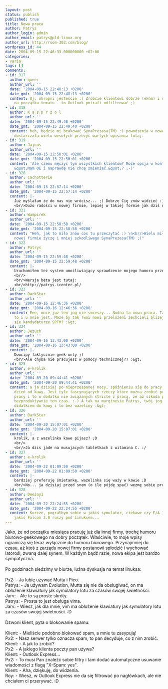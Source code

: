 ```yaml
---
layout: post
status: publish
published: true
title: Nowa praca
author: Patrys
author_login: admin
author_email: patrys@pld-linux.org
author_url: http://room-303.com/blog/
wordpress_id: 44
date: 2004-09-15 22:46:33.000000000 +02:00
categories:
- varia
tags: []
comments:
- id: 317
  author: queer
  author_url: ''
  date: '2004-09-15 22:48:13 +0200'
  date_gmt: '2004-09-15 22:48:13 +0200'
  content: Oj, okropni jesteście :] Zróbcie klientowi dobrze (ekhm) i dodajcie &quot;[SPAM]&quot;
    na początku tematu - to Outlook potrafi odfiltrować ;)
- id: 318
  author: K a s p r z o l
  author_url: ''
  date: '2004-09-15 22:49:40 +0200'
  date_gmt: '2004-09-15 22:49:40 +0200'
  content: heh, będzie mi brakować SynaPrezasa(TM) :) powodzenia w nowej pracy i oby
    dostarczała wielu wesołych przeżyć wartych opisania tutaj.
- id: 319
  author: Jajcus
  author_url: ''
  date: '2004-09-15 22:50:01 +0200'
  date_gmt: '2004-09-15 22:50:01 +0200'
  content: 'Ale czemu męczyć tym wszystkich klientów? Może opcja w konfiguracji konta:
    &quot;Mam OE i naprawdę nie chcę zmieniać.&quot;? ;-)'
- id: 320
  author: Cachotterie
  author_url: ''
  date: '2004-09-15 22:57:14 +0200'
  date_gmt: '2004-09-15 22:57:14 +0200'
  content: |-
    Już myślałam że do nas nie wrócisz... ;) Dobrze Cię znów widzieć :)
    <br/>Dużo radości w nowej firmie, lepiej w takiej formie jak dziś niż takiej jak dotąd... ;]
- id: 321
  author: Wampirek
  author_url: ''
  date: '2004-09-15 22:58:58 +0200'
  date_gmt: '2004-09-15 22:58:58 +0200'
  content: "Heh, jak to miło znów cos tu przeczytać :) \n<br/>Wielu miłych chwil w
    nowej firmie życzę i mniej szkodliwego SynaPrezesa(TM) ;)"
- id: 322
  author: Patrys
  author_url: ''
  date: '2004-09-15 22:59:48 +0200'
  date_gmt: '2004-09-15 22:59:48 +0200'
  content: |-
    Uruchomiłem też system umożliwiający sprawdzenie mojego humoru przez internet.
    <br/>
    <br/>Wersja beta jest tutaj:
    <br/>http://patrys.icenter.pl/
- id: 323
  author: DarkStar
  author_url: ''
  date: '2004-09-16 12:46:36 +0200'
  date_gmt: '2004-09-16 12:46:36 +0200'
  content: Eee, mnie juz ten jog nie smieszy... Nudna ta nowa praca. Taki &quot;humor&quot;
    to i u mnie jest. Moze by tak Twoi nowi przelozeni zechcieli blizej przyjrzec
    sie kandydaturze SPTM? :&gt;
- id: 324
  author: Jezuch
  author_url: ''
  date: '2004-09-16 13:43:00 +0200'
  date_gmt: '2004-09-16 13:43:00 +0200'
  content: |-
    Dowcipy faktycznie geek-only ;)
    <br/>Ale chyba nie pracujesz w pomocy technicznej?? :&gt;
- id: 325
  author: e-krolik
  author_url: ''
  date: '2004-09-20 09:44:41 +0200'
  date_gmt: '2004-09-20 09:44:41 +0200'
  content: a ja dzisiaj po nieprzespanej nocy, spóźnieniu się do pracy po woli zaczynam
    dzień od kawy. Jest tyle fascynujących rzeczy które można zrobić przez te 8h w
    pracy i to w dodatku nie związanych stricte z pracą, że aż szkoda przesiedzieć
    bezproduktywnie ten czas. :-) A tak na marginesie Patrys, twój jog jest świetnym
    didatkiem do kawy i to bez wazeliny :&gt;
- id: 326
  author: DarkStar
  author_url: ''
  date: '2004-09-20 15:07:01 +0200'
  date_gmt: '2004-09-20 15:07:01 +0200'
  content: |-
    krolik, a z wazelinka kawe pijasz? ;D
    <br/>
    <br/>Ja dzis jade na musujacych tabletkach z witamina C. :/
- id: 327
  author: e-krolik
  author_url: ''
  date: '2004-09-22 01:09:50 +0200'
  date_gmt: '2004-09-22 01:09:50 +0200'
  content: |-
    bardziej preferuję śmietankę, wazelinka się waży w kawie ;D
    <br/>No... ja dzisiaj przed snem (o ile pójdę spać) wezmę sobie profilaktycznie rutinoscorbin + Vit.C + wapno musujące. Zauważyłem niepokojące objawy przeziębienia, więc wolę stłamsić zarazka w zarodku ;&gt;
- id: 328
  author: DeeJay1
  author_url: ''
  date: '2004-09-22 22:24:55 +0200'
  date_gmt: '2004-09-22 22:24:55 +0200'
  content: Kurcze, pograłbym sobie w jakiś symulator, ciekawe czy F/A 18 Hornet lub
    jakiś Falcon 3.0 ruszy pod Linuksem...
---
```

Jako, że od początku miesiąca pracuję już dla innej firmy, trochę humoru biurowo-geekowego na dobry początek. Właściwie, to moje wpisy ograniczą się teraz wyłącznie do humoru biurowego. Przynajmniej do czasu, aż ktoś z zarządu nowej firmy postanowi spłodzić i wychować latorośl, zwaną dalej synem. W każdym bądź razie, nowa ekipa jest bardzo sympatyczna.<br />
<br />
Po godzinach siedzimy w biurze, luźna dyskusja na temat linuksa:<br />
<br />
Px2: - Ja lubię używać Mutta i Pico.<br />
Patrys: - Ja używam Evolution, Mutta się nie da obsługiwać, on ma obłożenie klawiatury jak symulatory lotu za czasów swojej świetności.<br />
Jarv: - Ale to są proste skróty.<br />
Patrys: - Prosta to jest obsługa vima.<br />
Jarv: - Wiesz, jak dla mnie, vim ma obłożenie klawiatury jak symulatory lotu za czasów swojej świetności. :D<br />
<br />
Dzwoni klient, pyta o blokowanie spamu:<br />
<br />
Klient: - Mieliście podobno blokować spam, a mnie tu zasypują!<br />
Px2: - Nasz serwer tylko oznacza spam, to pan decyduje, co z nim zrobić.<br />
Klient: - A jak to zrobić?<br />
Px2: - A jakiego klienta poczty pan używa?<br />
Klient: - Outlook Express...<br />
Px2: - To musi Pan znaleźć sobie filtry i tam dodać automatyczne usuwanie wiadomości z flagą "X-Spam: yes".<br />
Klient: - Aha, dziękuję, do widzenia.<br />
Roy: - Wiesz, w Outlook Express nie da się filtrować po nagłówkach, ale nie chciałem ci przerywać. :D
